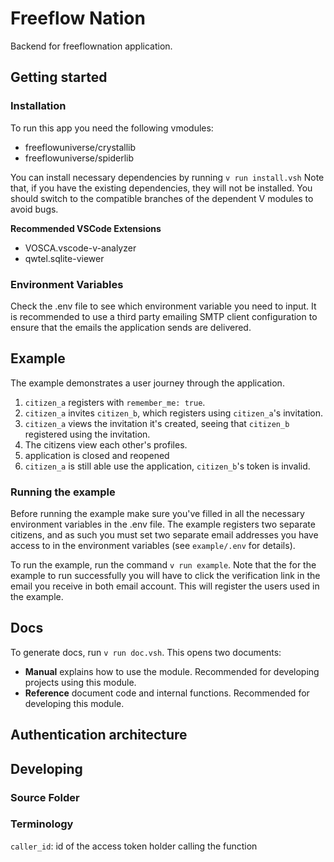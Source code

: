 # Freeflow Nation

Backend for freeflownation application.
## Getting started

### Installation

To run this app you need the following vmodules:
- freeflowuniverse/crystallib
- freeflowuniverse/spiderlib

You can install necessary dependencies by running `v run install.vsh`
Note that, if you have the existing dependencies, they will not be installed. You should switch to the compatible branches of the dependent V modules to avoid bugs.

**Recommended VSCode Extensions**
- VOSCA.vscode-v-analyzer
- qwtel.sqlite-viewer

### Environment Variables

Check the .env file to see which environment variable you need to input. It is recommended to use a third party emailing SMTP client configuration to ensure that the emails the application sends are delivered.

## Example

The example demonstrates a user journey through the application. 
1. `citizen_a` registers with `remember_me: true`.
2. `citizen_a` invites `citizen_b`, which registers using `citizen_a`'s invitation. 
3. `citizen_a` views the invitation it's created, seeing that `citizen_b` registered using the invitation. 
4. The citizens view each other's profiles. 
5. application is closed and reopened
6. `citizen_a` is still able use the application, `citizen_b`'s token is invalid.

### Running the example

Before running the example make sure you've filled in all the necessary environment variables in the .env file. The example registers two separate citizens, and as such you must set two separate email addresses you have access to in the environment variables (see `example/.env` for details). 

To run the example, run the command `v run example`. Note that the for the example to run successfully you will have to click the verification link in the email you receive in both email account. This will register the users used in the example.  
## Docs

To generate docs, run `v run doc.vsh`. This opens two documents:
- **Manual** explains how to use the module. Recommended for developing projects using this module.
- **Reference** document code and internal functions. Recommended for developing this module.

## Authentication architecture

## Developing

### Source Folder

### Terminology

`caller_id`: id of the access token holder calling the function